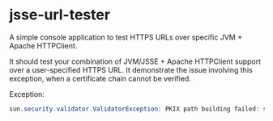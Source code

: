 # jsse-url-tester

A simple console application to test HTTPS URLs over specific JVM + Apache HTTPClient.

It should test your combination of JVM/JSSE + Apache HTTPClient support over a user-specified HTTPS URL.
It demonstrate the issue involving this exception, when a certificate chain cannot be verified.

Exception:
```java
sun.security.validator.ValidatorException: PKIX path building failed: sun.security.provider.certpath.SunCertPathBuilderException: unable to find valid certification path to requested target
```
